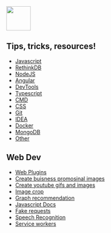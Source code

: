 <a href="https://sagivf.github.io/">
    <image src="favicon.png" style="height: 64px"/>
</a>

## Tips, tricks, resources!
* [Javascript](Javascript.md)
* [RethinkDB](RethinkDB.md)
* [NodeJS](NodeJS.md)
* [Angular](Angular.md)
* [DevTools](DevTools.md)
* [Typescript](Typescript.md)
* [CMD](CMD.md)
* [CSS](CSS.md)
* [Git](Plugins.md)
* [IDEA](IDEA.md)
* [Docker](Docker.md)
* [MongoDB](MongoDB.md)
* [Other](Other.md)

## Web Dev
* [Web Plugins](Plugins.md)
* [Create buisness promosinal images](http://smartmockups.com/)
* [Create youtube gifs and images](https://github.com/javascipt/node-youtube)
* [Image crop](http://blog.teamtreehouse.com/dynamic-jquery-image-avatar-cropping-effect)
* [Graph recommendation](https://medium.com/@keithwhor/using-graph-theory-to-build-a-simple-recommendation-engine-in-javascript-ec43394b35a3)
* [Javascript Docs](https://github.com/esdoc/esdoc)
* [Fake requests](https://github.com/marak/Faker.js/)
* [Speech Recognition](https://www.talater.com/annyang/)
* [Service workers](https://www.talater.com/upup/)

